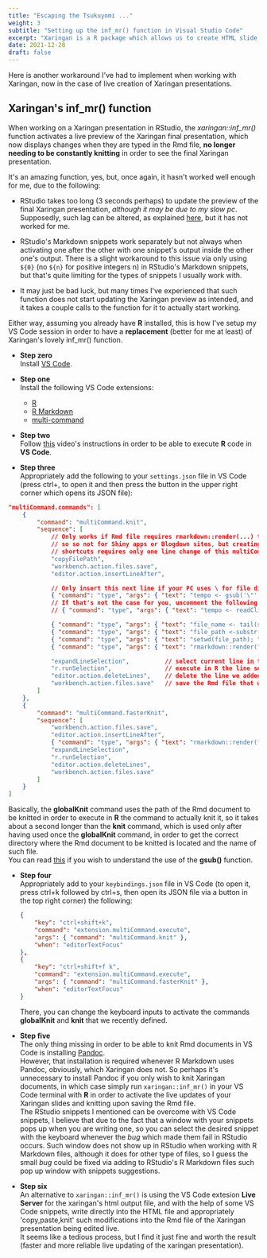 ```yaml
---
title: "Escaping the Tsukuyomi ..."
weight: 3
subtitle: "Setting up the inf_mr() function in Visual Studio Code"
excerpt: "Xaringan is a R package which allows us to create HTML slide presentations using R Markdown and Remark.js ."
date: 2021-12-28
draft: false
---
```


Here is another workaround I've had to implement when working with Xaringan, now in the case of live creation of Xaringan presentations.

## Xaringan's inf_mr() function

When working on a Xaringan presentation in RStudio, the _xaringan::inf_mr()_ function activates a live preview of the Xaringan final presentation, which now displays changes when they are typed in the Rmd file, **no longer needing to be constantly knitting** in order to see the final Xaringan presentation.

It's an amazing function, yes, but, once again, it hasn't worked well enough for me, due to the following:

- RStudio takes too long (3 seconds perhaps) to update the preview of the final Xaringan presentation, _although it may be due to my slow pc_. Supposedly, such lag can be altered, as explained [here](https://yihui.org/en/2019/02/ultimate-inf-mr/), 
but it has not worked for me.

- RStudio's Markdown snippets work separately but not always when activating one after the other with one snippet's output inside the other one's output. There is a slight workaround to this issue via only using `${0}` (no `${n}` for positive integers n) in RStudio's Markdown snippets, but that's quite limiting for the types of snippets I usually work with.

- It may just be bad luck, but many times I've experienced that such function does not start updating the Xaringan preview as intended, and it takes a couple calls to the function for it to actually start working.

Either way, assuming you already have **R** installed, this is how I've setup my VS Code session in order to have a **replacement** (better for me at least) of Xaringan's lovely inf_mr() function.

- **Step zero** \
  Install [VS Code](https://code.visualstudio.com/download).

- **Step one**  
  Install the following VS Code extensions:
    - [R](https://marketplace.visualstudio.com/items?itemName=Ikuyadeu.r)
    - [R Markdown](https://marketplace.visualstudio.com/items?itemName=TianyiShi.rmarkdown) 
    - [multi-command](https://marketplace.visualstudio.com/items?itemName=ryuta46.multi-command)

- **Step two** \
  Follow [this](https://www.youtube.com/watch?v=EDJqHZx0JnQ&t=188s&ab_channel=NickEubank) video's instructions in order to be able to execute **R** code in **VS Code**.

- **Step three** \
  Appropriately add the following to your `settings.json` file in VS Code (press ctrl+, to open it and then press the button in the upper right corner which opens its JSON file):
```json
"multiCommand.commands": [
    {
        "command": "multiCommand.knit",
        "sequence": [
            // Only works if Rmd file requires rmarkdown::render(...) to get knitted,
            // so so not for Shiny apps or Blogdown sites, but creating its VS Code 
            // shortcuts requires only one line change of this multiCommand.
            "copyFilePath",
            "workbench.action.files.save",
            "editor.action.insertLineAfter",

            // Only insert this next line if your PC uses \ for file directories, like Windows does
            { "command": "type", "args": { "text": "tempo <- gsub('\"','', gsub('\\\\\\\\','\/',readClipboard())); " } },
            // If that's not the case for you, uncomment the following line:
            // { "command": "type", "args": { "text": "tempo <- readClipboard(); " } },

            { "command": "type", "args": { "text": "file_name <- tail(strsplit(tempo,'/')[[1]],n=1); "} },
            { "command": "type", "args": { "text": "file_path <-substr(tempo,1,nchar(tempo)-nchar(file_name)); " } },
            { "command": "type", "args": { "text": "setwd(file_path); " } },
            { "command": "type", "args": { "text": "rmarkdown::render(file_name)" } },

            "expandLineSelection",          // select current line in text editor
            "r.runSelection",               // execute in R the line selected
            "editor.action.deleteLines",    // delete the line we added in order to knit the document
            "workbench.action.files.save"   // save the Rmd file that was just knitted
        ]
    },
    {
        "command": "multiCommand.fasterKnit",
        "sequence": [
            "workbench.action.files.save",
            "editor.action.insertLineAfter",
            { "command": "type", "args": { "text": "rmarkdown::render(file_name)" } },
            "expandLineSelection", 
            "r.runSelection",
            "editor.action.deleteLines",
            "workbench.action.files.save"
        ]
    }
]
```
  Basically, the **globalKnit** command uses the path of the Rmd document to be knitted in order to execute in **R** the command to actually knit it, so it takes about a second longer than the **knit** command, which is used only after having used once the **globalKnit** command, in order to get the correct directory where the Rmd document to be knitted is located and the name of such file. \
  You can read [this](https://stackoverflow.com/questions/17605563/efficiently-convert-backslash-to-forward-slash-in-r) if you wish to understand the use of the **gsub()** function. 

  - **Step four** \
    Appropriately add to your `keybindings.json` file in VS Code (to open it, press ctrl+k followed by ctrl+s, then open its JSON file via a button in the top right corner) the following:
    ```json
    {
        "key": "ctrl+shift+k", 
        "command": "extension.multiCommand.execute",
        "args": { "command": "multiCommand.knit" },
        "when": "editorTextFocus"
    },
    {
        "key": "ctrl+shift+f k",
        "command": "extension.multiCommand.execute",
        "args": { "command": "multiCommand.fasterKnit" },
        "when": "editorTextFocus"
    }
    ```
    There, you can change the keyboard inputs to activate the commands 
    **globalKnit** and **knit** that we recently defined.
  
- **Step five** \
  The only thing missing in order to be able to knit Rmd documents
  in VS Code is installing [Pandoc](https://pandoc.org/installing.html). \
  However, that installation is required whenever R Markdown uses Pandoc, obviously, which Xaringan does not. So perhaps it's unnecessary to install Pandoc if you only wish to knit Xaringan documents,
  in which case simply run `xaringan::inf_mr()` in your VS Code terminal with **R** in order to activate the live updates of your Xaringan slides and knitting upon saving the Rmd file. \
  The RStudio snippets I mentioned can be overcome with VS Code snippets,
  I believe that due to the fact that a window with your snippets pops up when you are writing one, so you can select the desired snippet with the keyboard whenever the _bug_ which made them fail in RStudio occurs. Such window does not show up in RStudio when working with R Markdown files, although it does for other type of files, so I guess the small _bug_ could be fixed via adding to RStudio's R Markdown files such pop up window with snippets suggestions.

- **Step six**<br>
  An alternative to `xaringan::inf_mr()` is using the VS Code extesion 
  **Live Server** for the xaringan's html output file, and with the help 
  of some VS Code snippets, write directly into the HTML file and appropriately 'copy,paste,knit' such modifications into the Rmd file
  of the Xaringan presentation being edited live.<br>
  It seems like a tedious process, but I find it just fine and worth
  the result (faster and more reliable live updating of the 
  xaringan presentation).
